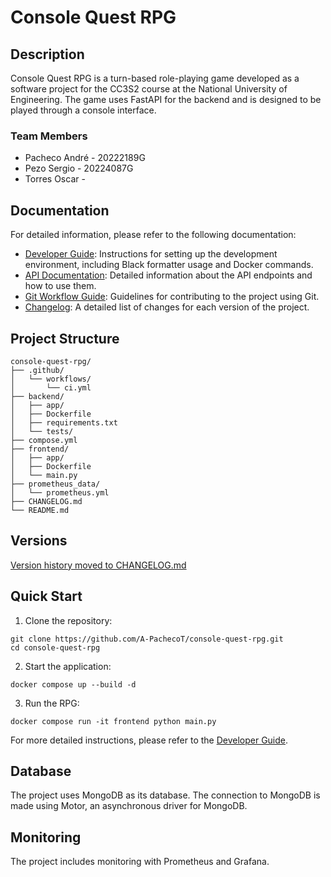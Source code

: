 # Console Quest RPG

## Description
Console Quest RPG is a turn-based role-playing game developed as a software project for the CC3S2 course at the National University of Engineering. The game uses FastAPI for the backend and is designed to be played through a console interface.

### Team Members
- Pacheco André - 20222189G
- Pezo Sergio - 20224087G
- Torres Oscar - 

## Documentation

For detailed information, please refer to the following documentation:

- [Developer Guide](./docs/DEVELOPER_GUIDE.md): Instructions for setting up the development environment, including Black formatter usage and Docker commands.
- [API Documentation](./docs/API_DOCUMENTATION.md): Detailed information about the API endpoints and how to use them.
- [Git Workflow Guide](./docs/GIT_WORKFLOW_GUIDE.md): Guidelines for contributing to the project using Git.
- [Changelog](./CHANGELOG.md): A detailed list of changes for each version of the project.

## Project Structure
```
console-quest-rpg/
├── .github/
│   └── workflows/
│       └── ci.yml
├── backend/
│   ├── app/
│   ├── Dockerfile
│   ├── requirements.txt
│   └── tests/
├── compose.yml
├── frontend/
│   ├── app/
│   ├── Dockerfile
│   └── main.py
├── prometheus_data/
│   └── prometheus.yml
├── CHANGELOG.md
└── README.md
```

## Versions

[Version history moved to CHANGELOG.md](./CHANGELOG.md)

## Quick Start

1. Clone the repository:
```
git clone https://github.com/A-PachecoT/console-quest-rpg.git
cd console-quest-rpg
```

2. Start the application:
```
docker compose up --build -d
```

3. Run the RPG:
```
docker compose run -it frontend python main.py
```

For more detailed instructions, please refer to the [Developer Guide](./docs/DEVELOPER_GUIDE.md).

## Database

The project uses MongoDB as its database. The connection to MongoDB is made using Motor, an asynchronous driver for MongoDB.

## Monitoring

The project includes monitoring with Prometheus and Grafana.